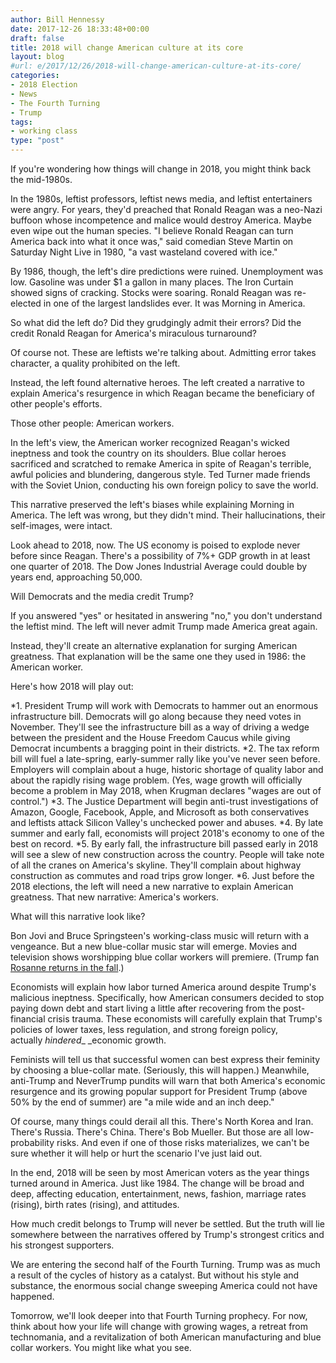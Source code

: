 ```yaml
---
author: Bill Hennessy
date: 2017-12-26 18:33:48+00:00
draft: false
title: 2018 will change American culture at its core
layout: blog
#url: e/2017/12/26/2018-will-change-american-culture-at-its-core/
categories:
- 2018 Election
- News
- The Fourth Turning
- Trump
tags:
- working class
type: "post"
---
```


If you're wondering how things will change in 2018, you might think back the mid-1980s.

In the 1980s, leftist professors, leftist news media, and leftist entertainers were angry. For years, they'd preached that Ronald Reagan was a neo-Nazi buffoon whose incompetence and malice would destroy America. Maybe even wipe out the human species. "I believe Ronald Reagan can turn America back into what it once was," said comedian Steve Martin on Saturday Night Live in 1980, "a vast wasteland covered with ice."

By 1986, though, the left's dire predictions were ruined. Unemployment was low. Gasoline was under $1 a gallon in many places. The Iron Curtain showed signs of cracking. Stocks were soaring. Ronald Reagan was re-elected in one of the largest landslides ever. It was Morning in America.

So what did the left do? Did they grudgingly admit their errors? Did the credit Ronald Reagan for America's miraculous turnaround?

Of course not. These are leftists we're talking about. Admitting error takes character, a quality prohibited on the left.

Instead, the left found alternative heroes. The left created a narrative to explain America's resurgence in which Reagan became the beneficiary of other people's efforts.

Those other people: American workers.

In the left's view, the American worker recognized Reagan's wicked ineptness and took the country on its shoulders. Blue collar heroes sacrificed and scratched to remake America in spite of Reagan's terrible, awful policies and blundering, dangerous style. Ted Turner made friends with the Soviet Union, conducting his own foreign policy to save the world.

This narrative preserved the left's biases while explaining Morning in America. The left was wrong, but they didn't mind. Their hallucinations, their self-images, were intact.

Look ahead to 2018, now. The US economy is poised to explode never before since Reagan. There's a possibility of 7%+ GDP growth in at least one quarter of 2018. The Dow Jones Industrial Average could double by years end, approaching 50,000.

Will Democrats and the media credit Trump?

If you answered "yes" or hesitated in answering "no," you don't understand the leftist mind. The left will never admit Trump made America great again.

Instead, they'll create an alternative explanation for surging American greatness. That explanation will be the same one they used in 1986: the American worker.

Here's how 2018 will play out:




*1. President Trump will work with Democrats to hammer out an enormous infrastructure bill. Democrats will go along because they need votes in November. They'll see the infrastructure bill as a way of driving a wedge between the president and the House Freedom Caucus while giving Democrat incumbents a bragging point in their districts.
*2. The tax reform bill will fuel a late-spring, early-summer rally like you've never seen before. Employers will complain about a huge, historic shortage of quality labor and about the rapidly rising wage problem. (Yes, wage growth will officially become a problem in May 2018, when Krugman declares "wages are out of control.")
*3. The Justice Department will begin anti-trust investigations of Amazon, Google, Facebook, Apple, and Microsoft as both conservatives and leftists attack Silicon Valley's unchecked power and abuses.
*4. By late summer and early fall, economists will project 2018's economy to one of the best on record.
*5. By early fall, the infrastructure bill passed early in 2018 will see a slew of new construction across the country. People will take note of all the cranes on America's skyline. They'll complain about highway construction as commutes and road trips grow longer.
*6. Just before the 2018 elections, the left will need a new narrative to explain American greatness. That new narrative: America's workers.


What will this narrative look like?

Bon Jovi and Bruce Springsteen's working-class music will return with a vengeance. But a new blue-collar music star will emerge. Movies and television shows worshipping blue collar workers will premiere. (Trump fan [Rosanne returns in the fall](https://www.latimes.com/entertainment/la-et-entertainment-news-updates-may-roseanne-returning-to-abc-for-1494955361-htmlstory.html).)

Economists will explain how labor turned America around despite Trump's malicious ineptness. Specifically, how American consumers decided to stop paying down debt and start living a little after recovering from the post-financial crisis trauma. These economists will carefully explain that Trump's policies of lower taxes, less regulation, and strong foreign policy, actually _hindered__ _economic growth.

Feminists will tell us that successful women can best express their feminity by choosing a blue-collar mate. (Seriously, this will happen.) Meanwhile, anti-Trump and NeverTrump pundits will warn that both America's economic resurgence and its growing popular support for President Trump (above 50% by the end of summer) are "a mile wide and an inch deep."

Of course, many things could derail all this. There's North Korea and Iran. There's Russia. There's China. There's Bob Mueller. But those are all low-probability risks. And even if one of those risks materializes, we can't be sure whether it will help or hurt the scenario I've just laid out.

In the end, 2018 will be seen by most American voters as the year things turned around in America. Just like 1984. The change will be broad and deep, affecting education, entertainment, news, fashion, marriage rates (rising), birth rates (rising), and attitudes.

How much credit belongs to Trump will never be settled. But the truth will lie somewhere between the narratives offered by Trump's strongest critics and his strongest supporters.

We are entering the second half of the Fourth Turning. Trump was as much a result of the cycles of history as a catalyst. But without his style and substance, the enormous social change sweeping America could not have happened.

Tomorrow, we'll look deeper into that Fourth Turning prophecy. For now, think about how your life will change with growing wages, a retreat from technomania, and a revitalization of both American manufacturing and blue collar workers. You might like what you see.
